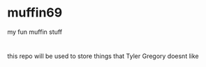 # muffin69
my fun muffin stuff
#
this repo will be used to store things that Tyler Gregory doesnt like
